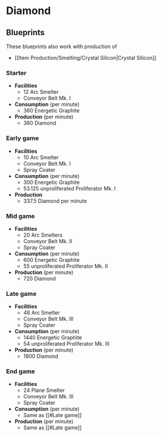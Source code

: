 # Diamond

## Blueprints

These blueprints also work with production of 
- [[Item Production/Smelting/Crystal Silicon|Crystal Silicon]]

### Starter

- **Facilities**
	- 12 Arc Smelter
	- Conveyor Belt Mk. I
- **Consumption** (per minute)
	- 360 Energetic Graphite
- **Production** (per minute)
	- 360 Diamond

### Early game

- **Facilities**
	- 10 Arc Smelter
	- Conveyor Belt Mk. I
	- Spray Coater
- **Consumption** (per minute)
	- 300 Energetic Graphite
	- 53.125 unproliferated Proliferator Mk. I
- **Production**
	- 337.5 Diamond per minute

### Mid game

- **Facilities**
	- 20 Arc Smelters
	- Conveyor Belt Mk. II
	- Spray Coater
- **Consumption** (per minute)
	- 600 Energetic Graphite
	- 55 unproliferated Proliferator Mk. II
- **Production**  (per minute)
	- 720 Diamond

### Late game

- **Facilities**
	- 48 Arc Smelter
	- Conveyor Belt Mk. III
	- Spray Coater
- **Consumption** (per minute)
	- 1440 Energetic Graphite
	- 54 unproliferated Proliferator Mk. III
- **Production** (per minute)
	- 1800 Diamond 

### End game

- **Facilities**
	- 24 Plane Smelter
	- Conveyor Belt Mk. III
	- Spray Coater
- **Consumption** (per minute)
	- Same as [[#Late game]]
- **Production** (per minute)
	- Same as [[#Late game]]
